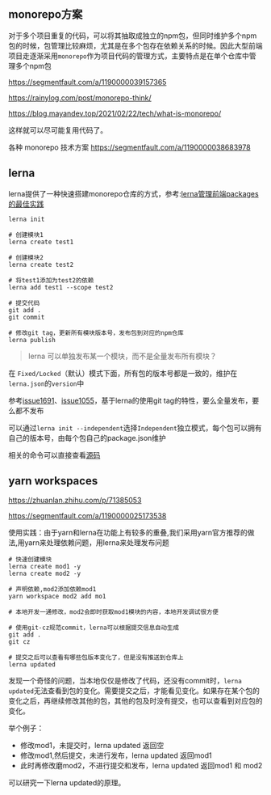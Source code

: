 
## monorepo方案

对于多个项目重复的代码，可以将其抽取成独立的npm包，但同时维护多个npm包的时候，包管理比较麻烦，尤其是在多个包存在依赖关系的时候。因此大型前端项目走逐渐采用`monorepo`作为项目代码的管理方式，主要特点是在单个仓库中管理多个npm包

https://segmentfault.com/a/1190000039157365

https://rainylog.com/post/monorepo-think/

https://blog.mayandev.top/2021/02/22/tech/what-is-monorepo/

这样就可以尽可能复用代码了。


各种 monorepo 技术方案  https://segmentfault.com/a/1190000038683978

## lerna 

lerna提供了一种快速搭建monorepo仓库的方式，参考:[lerna管理前端packages的最佳实践](http://www.sosout.com/2018/07/21/lerna-repo.html)

```
lerna init

# 创建模块1
lerna create test1

# 创建模块2
lerna create test2

# 将test1添加为test2的依赖
lerna add test1 --scope test2

# 提交代码
git add . 
git commit

# 修改git tag，更新所有模块版本号，发布包到对应的npm仓库
lerna publish
```

> lerna 可以单独发布某一个模块，而不是全量发布所有模块？

在 `Fixed/Locked`（默认）模式下面，所有包的版本号都是一致的，维护在`lerna.json`的`version`中

参考[issue1691](https://github.com/lerna/lerna/issues/1691)、[issue1055](https://github.com/lerna/lerna/issues/1055)，基于lerna的使用git tag的特性，要么全量发布，要么都不发布


可以通过`lerna init --independent`选择`Independent`独立模式，每个包可以拥有自己的版本号，由每个包自己的package.json维护

相关的命令可以直接查看[源码](https://github.com/lerna/lerna/tree/main/commands)

## yarn workspaces

https://zhuanlan.zhihu.com/p/71385053

https://segmentfault.com/a/1190000025173538

使用实践：由于yarn和lerna在功能上有较多的重叠,我们采用yarn官方推荐的做法,用yarn来处理依赖问题，用lerna来处理发布问题

```
# 快速创建模块
lerna create mod1 -y
lerna create mod2 -y

# 声明依赖,mod2添加依赖mod1
yarn workspace mod2 add mo1

# 本地开发一通修改，mod2会即时获取mod1模块的内容，本地开发调试很方便

# 使用git-cz规范commit，lerna可以根据提交信息自动生成
git add .
git cz  

# 提交之后可以查看有哪些包版本变化了，但是没有推送到仓库上
lerna updated
```
发现一个奇怪的问题，当本地仅仅是修改了代码，还没有commit时，`lerna updated`无法查看到包的变化。需要提交之后，才能看见变化。如果存在某个包的变化之后，再继续修改其他的包，其他的包及时没有提交，也可以查看到对应包的变化。

举个例子：
* 修改mod1，未提交时，lerna updated 返回空
* 修改mod1,然后提交，未进行发布，lerna updated 返回mod1
* 此时再修改磨mod2，不进行提交和发布，lerna updated 返回mod1 和 mod2

可以研究一下lerna updated的原理。
